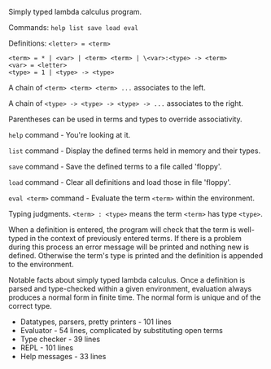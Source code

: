 Simply typed lambda calculus program.

Commands: `help list save load eval`

Definitions: `<letter> = <term>`

```
<term> = * | <var> | <term> <term> | \<var>:<type> -> <term>
<var> = <letter>
<type> = 1 | <type> -> <type>
```

A chain of `<term> <term> <term> ...` associates to the left.

A chain of `<type> -> <type> -> <type> -> ...` associates to the right.

Parentheses can be used in terms and types to override associativity.

`help` command - You're looking at it.

`list` command - Display the defined terms held in memory and their types.

`save` command - Save the defined terms to a file called 'floppy'.

`load` command - Clear all definitions and load those in file 'floppy'.

`eval <term>` command - Evaluate the term `<term>` within the environment.

Typing judgments. `<term> : <type>` means the term `<term>` has type `<type>`.

When a definition is entered, the program will check that the term is
well-typed in the context of previously entered terms. If there is a problem
during this process an error message will be printed and nothing new is
defined. Otherwise the term's type is printed and the definition is appended to
the environment.

Notable facts about simply typed lambda calculus. Once a definition is parsed and
type-checked within a given environment, evaluation always produces a normal
form in finite time. The normal form is unique and of the correct type.

* Datatypes, parsers, pretty printers - 101 lines
* Evaluator - 54 lines, complicated by substituting open terms
* Type checker - 39 lines
* REPL - 101 lines
* Help messages - 33 lines

